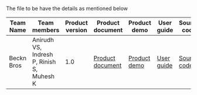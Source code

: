 The file to be have the details as mentioned below

| Team Name | Team members | Product version | Product document | Product demo | User guide | Source code | Developer guide |
| ----- | ----- | ----- | ----- | ----- | ----- | ----- | ----- |
| Beckn Bros | Anirudh VS, Indresh P, Rinish S, Muhesh K | 1.0 | [Product document](https://github.com/Muhesh7/escholar-beckn/blob/main/ProductDocs.md) | [Product demo](https://drive.google.com/drive/folders/1ovwbezZg6AAnCmlVOdpQfIib19AvRP1z) | [User guide](https://github.com/Muhesh7/escholar-beckn/blob/main/UserDocs.md) | [Source code](https://github.com/Muhesh7/escholar-beckn) | [Developer guide](https://github.com/Muhesh7/beckn/blob/main/DeveloperDocs.md) |
